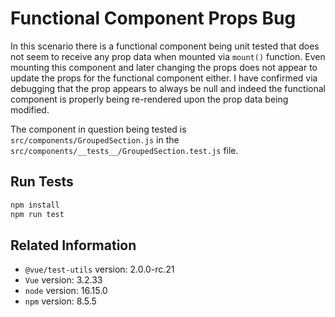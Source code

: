 # Functional Component Props Bug

In this scenario there is a functional component being unit tested that does not seem to receive any prop data when mounted via `mount()` function.
Even mounting this component and later changing the props does not appear to update the props for the functional component either.
I have confirmed via debugging that the prop appears to always be null and indeed the functional component is properly being re-rendered upon the prop data being modified.

The component in question being tested is `src/components/GroupedSection.js` in the `src/components/__tests__/GroupedSection.test.js` file.

## Run Tests

```bash
npm install
npm run test
```

## Related Information

- `@vue/test-utils` version: 2.0.0-rc.21
- `Vue` version: 3.2.33
- `node` version: 16.15.0
- `npm` version: 8.5.5
